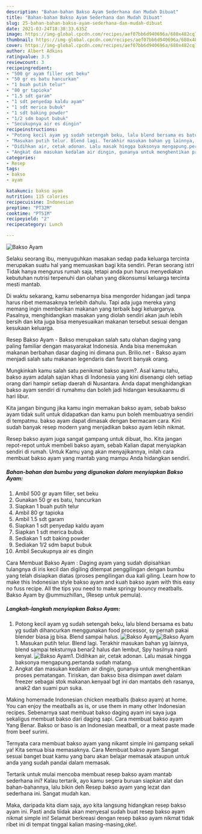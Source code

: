 ```yaml
---
description: "Bahan-bahan Bakso Ayam Sederhana dan Mudah Dibuat"
title: "Bahan-bahan Bakso Ayam Sederhana dan Mudah Dibuat"
slug: 25-bahan-bahan-bakso-ayam-sederhana-dan-mudah-dibuat
date: 2021-03-24T18:38:33.635Z
image: https://img-global.cpcdn.com/recipes/aef07bb6d940696a/680x482cq70/bakso-ayam-foto-resep-utama.jpg
thumbnail: https://img-global.cpcdn.com/recipes/aef07bb6d940696a/680x482cq70/bakso-ayam-foto-resep-utama.jpg
cover: https://img-global.cpcdn.com/recipes/aef07bb6d940696a/680x482cq70/bakso-ayam-foto-resep-utama.jpg
author: Albert Adkins
ratingvalue: 3.5
reviewcount: 3
recipeingredient:
- "500 gr ayam filler set beku"
- "50 gr es batu hancurkan"
- "1 buah putih telur"
- "80 gr tapioka"
- "1.5 sdt garam"
- "1 sdt penyedap kaldu ayam"
- "1 sdt merica bubuk"
- "1 sdt baking powder"
- "1/2 sdm baput bubuk"
- "Secukupnya air es dingin"
recipeinstructions:
- "Potong kecil ayam yg sudah setengah beku, lalu blend bersama es batu yg sudah dihancurkan menggunakan food processor, sy pernah pakai blender biasa jg bisa. Blend sampai halus."
- "Masukan putih telur. Blend lagi. Terakhir masukan bahan yg lainnya, blend sampai teksturnya benar2 halus dan lembut, Spy hasilnya nanti kenyal."
- "Didihkan air, cetak adonan. Lalu masak hingga baksonya mengapung.pertanda sudah matang."
- "Angkat dan masukan kedalam air dingin, gunanya untuk menghentikan proses pematangan. Tiriskan, dan bakso bisa disimpan awet dalam freezer sebagai stok makanan.kenyaal bgt ini dan mantabs deh rasanya, anak2 dan suami pun suka."
categories:
- Resep
tags:
- bakso
- ayam

katakunci: bakso ayam 
nutrition: 115 calories
recipecuisine: Indonesian
preptime: "PT32M"
cooktime: "PT51M"
recipeyield: "2"
recipecategory: Lunch

---
```



![Bakso Ayam](https://img-global.cpcdn.com/recipes/aef07bb6d940696a/680x482cq70/bakso-ayam-foto-resep-utama.jpg)

Selaku seorang ibu, menyuguhkan masakan sedap pada keluarga tercinta merupakan suatu hal yang memuaskan bagi kita sendiri. Peran seorang istri Tidak hanya mengurus rumah saja, tetapi anda pun harus menyediakan kebutuhan nutrisi terpenuhi dan olahan yang dikonsumsi keluarga tercinta mesti mantab.

Di waktu  sekarang, kamu sebenarnya bisa mengorder hidangan jadi tanpa harus ribet memasaknya terlebih dahulu. Tapi ada juga mereka yang memang ingin memberikan makanan yang terbaik bagi keluarganya. Pasalnya, menghidangkan masakan yang diolah sendiri akan jauh lebih bersih dan kita juga bisa menyesuaikan makanan tersebut sesuai dengan kesukaan keluarga. 

Resep Bakso Ayam - Bakso merupakan salah satu olahan daging yang paling familiar dengan masyarakat Indonesia. Anda bisa menemukan makanan berbahan dasar daging ini dimana pun. Brilio.net - Bakso ayam menjadi salah satu makanan legendaris dan favorit banyak orang.

Mungkinkah kamu salah satu penikmat bakso ayam?. Asal kamu tahu, bakso ayam adalah sajian khas di Indonesia yang kini disenangi oleh setiap orang dari hampir setiap daerah di Nusantara. Anda dapat menghidangkan bakso ayam sendiri di rumahmu dan boleh jadi hidangan kesukaanmu di hari libur.

Kita jangan bingung jika kamu ingin memakan bakso ayam, sebab bakso ayam tidak sulit untuk didapatkan dan kamu pun boleh membuatnya sendiri di tempatmu. bakso ayam dapat dimasak dengan bermacam cara. Kini sudah banyak resep modern yang menjadikan bakso ayam lebih nikmat.

Resep bakso ayam juga sangat gampang untuk dibuat, lho. Kita jangan repot-repot untuk membeli bakso ayam, sebab Kalian dapat menyiapkan sendiri di rumah. Untuk Kamu yang akan menyajikannya, inilah cara membuat bakso ayam yang mantab yang mampu Anda hidangkan sendiri.

<!--inarticleads1-->

##### Bahan-bahan dan bumbu yang digunakan dalam menyiapkan Bakso Ayam:

1. Ambil 500 gr ayam filler, set beku
1. Gunakan 50 gr es batu, hancurkan
1. Siapkan 1 buah putih telur
1. Ambil 80 gr tapioka
1. Ambil 1.5 sdt garam
1. Siapkan 1 sdt penyedap kaldu ayam
1. Siapkan 1 sdt merica bubuk
1. Sediakan 1 sdt baking powder
1. Sediakan 1/2 sdm baput bubuk
1. Ambil Secukupnya air es dingin


Cara Membuat Bakso Ayam : Daging ayam yang sudah dipisahkan tulangnya di iris kecil dan digiling ditempat penggilingan dengan bumbu yang telah disiapkan diatas (proses pengilingan dua kali giling. Learn how to make this Indonesian style bakso ayam and kuah bakso ayam with this easy no fuss recipe. All the tips you need to make springy bouncy meatballs. Bakso Ayam by @ummuzhillan_ (Resep untuk pemula). 

<!--inarticleads2-->

##### Langkah-langkah menyiapkan Bakso Ayam:

1. Potong kecil ayam yg sudah setengah beku, lalu blend bersama es batu yg sudah dihancurkan menggunakan food processor, sy pernah pakai blender biasa jg bisa. Blend sampai halus.
<img src="https://img-global.cpcdn.com/steps/81dfc98ea4e6202a/160x128cq70/bakso-ayam-langkah-memasak-1-foto.jpg" alt="Bakso Ayam"><img src="https://img-global.cpcdn.com/steps/ba6ffb37a93fbb3f/160x128cq70/bakso-ayam-langkah-memasak-1-foto.jpg" alt="Bakso Ayam">1. Masukan putih telur. Blend lagi. Terakhir masukan bahan yg lainnya, blend sampai teksturnya benar2 halus dan lembut, Spy hasilnya nanti kenyal.
<img src="https://img-global.cpcdn.com/steps/2ad8f4e234e77cd5/160x128cq70/bakso-ayam-langkah-memasak-2-foto.jpg" alt="Bakso Ayam">1. Didihkan air, cetak adonan. Lalu masak hingga baksonya mengapung.pertanda sudah matang.
1. Angkat dan masukan kedalam air dingin, gunanya untuk menghentikan proses pematangan. Tiriskan, dan bakso bisa disimpan awet dalam freezer sebagai stok makanan.kenyaal bgt ini dan mantabs deh rasanya, anak2 dan suami pun suka.


Making homemade Indonesian chicken meatballs (bakso ayam) at home. You can enjoy the meatballs as is, or use them in many other Indonesian recipes. Sebenarnya saat membuat bakso daging ayam ini saya juga sekaligus membuat bakso dari daging sapi. Cara membuat bakso ayam Yang Benar. Bakso or baso is an Indonesian meatball, or a meat paste made from beef surimi. 

Ternyata cara membuat bakso ayam yang nikamt simple ini gampang sekali ya! Kita semua bisa memasaknya. Cara Membuat bakso ayam Sangat sesuai banget buat kamu yang baru akan belajar memasak ataupun untuk anda yang sudah pandai dalam memasak.

Tertarik untuk mulai mencoba membuat resep bakso ayam mantab sederhana ini? Kalau tertarik, ayo kamu segera buruan siapkan alat dan bahan-bahannya, lalu bikin deh Resep bakso ayam yang lezat dan sederhana ini. Sangat mudah kan. 

Maka, daripada kita diam saja, ayo kita langsung hidangkan resep bakso ayam ini. Pasti anda tiidak akan menyesal sudah buat resep bakso ayam nikmat simple ini! Selamat berkreasi dengan resep bakso ayam nikmat tidak ribet ini di tempat tinggal kalian masing-masing,oke!.

